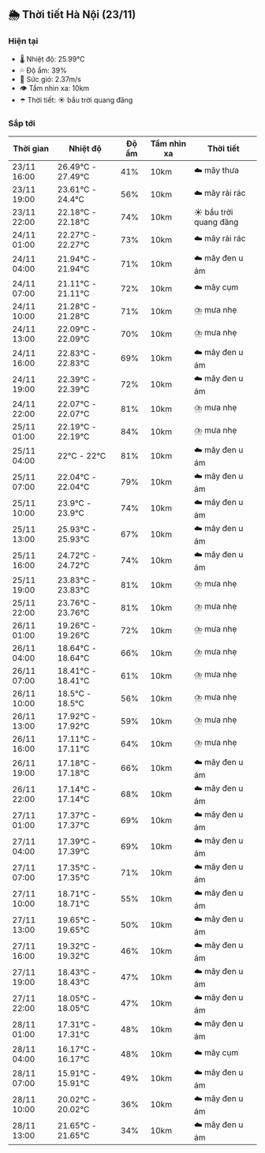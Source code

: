 ## 🌦️ Thời tiết Hà Nội (23/11)

### Hiện tại

- 🌡️ Nhiệt độ: 25.99℃
- 💦 Độ ẩm: 39%
- 💨 Sức gió: 2.37m/s
- 👁️ Tầm nhìn xa: 10km
- ☂️ Thời tiết: ☀️ bầu trời quang đãng

### Sắp tới

| Thời gian | Nhiệt độ | Độ ẩm | Tầm nhìn xa | Thời tiết |
| --- | --- | --- | --- | --- |
| 23/11 16:00 | 26.49℃ - 27.49℃ | 41% | 10km | ☁️ mây thưa |
| 23/11 19:00 | 23.61℃ - 24.4℃ | 56% | 10km | ☁️ mây rải rác |
| 23/11 22:00 | 22.18℃ - 22.18℃ | 74% | 10km | ☀️ bầu trời quang đãng |
| 24/11 01:00 | 22.27℃ - 22.27℃ | 73% | 10km | ☁️ mây rải rác |
| 24/11 04:00 | 21.94℃ - 21.94℃ | 71% | 10km | ☁️ mây đen u ám |
| 24/11 07:00 | 21.11℃ - 21.11℃ | 72% | 10km | ☁️ mây cụm |
| 24/11 10:00 | 21.28℃ - 21.28℃ | 71% | 10km | ⛈️ mưa nhẹ |
| 24/11 13:00 | 22.09℃ - 22.09℃ | 70% | 10km | ⛈️ mưa nhẹ |
| 24/11 16:00 | 22.83℃ - 22.83℃ | 69% | 10km | ☁️ mây đen u ám |
| 24/11 19:00 | 22.39℃ - 22.39℃ | 72% | 10km | ☁️ mây đen u ám |
| 24/11 22:00 | 22.07℃ - 22.07℃ | 81% | 10km | ⛈️ mưa nhẹ |
| 25/11 01:00 | 22.19℃ - 22.19℃ | 84% | 10km | ⛈️ mưa nhẹ |
| 25/11 04:00 | 22℃ - 22℃ | 81% | 10km | ☁️ mây đen u ám |
| 25/11 07:00 | 22.04℃ - 22.04℃ | 79% | 10km | ☁️ mây đen u ám |
| 25/11 10:00 | 23.9℃ - 23.9℃ | 74% | 10km | ☁️ mây đen u ám |
| 25/11 13:00 | 25.93℃ - 25.93℃ | 67% | 10km | ☁️ mây đen u ám |
| 25/11 16:00 | 24.72℃ - 24.72℃ | 74% | 10km | ☁️ mây đen u ám |
| 25/11 19:00 | 23.83℃ - 23.83℃ | 81% | 10km | ⛈️ mưa nhẹ |
| 25/11 22:00 | 23.76℃ - 23.76℃ | 81% | 10km | ⛈️ mưa nhẹ |
| 26/11 01:00 | 19.26℃ - 19.26℃ | 72% | 10km | ⛈️ mưa nhẹ |
| 26/11 04:00 | 18.64℃ - 18.64℃ | 66% | 10km | ⛈️ mưa nhẹ |
| 26/11 07:00 | 18.41℃ - 18.41℃ | 61% | 10km | ⛈️ mưa nhẹ |
| 26/11 10:00 | 18.5℃ - 18.5℃ | 56% | 10km | ⛈️ mưa nhẹ |
| 26/11 13:00 | 17.92℃ - 17.92℃ | 59% | 10km | ⛈️ mưa nhẹ |
| 26/11 16:00 | 17.11℃ - 17.11℃ | 64% | 10km | ⛈️ mưa nhẹ |
| 26/11 19:00 | 17.18℃ - 17.18℃ | 66% | 10km | ☁️ mây đen u ám |
| 26/11 22:00 | 17.14℃ - 17.14℃ | 68% | 10km | ☁️ mây đen u ám |
| 27/11 01:00 | 17.37℃ - 17.37℃ | 69% | 10km | ☁️ mây đen u ám |
| 27/11 04:00 | 17.39℃ - 17.39℃ | 69% | 10km | ☁️ mây đen u ám |
| 27/11 07:00 | 17.35℃ - 17.35℃ | 71% | 10km | ☁️ mây đen u ám |
| 27/11 10:00 | 18.71℃ - 18.71℃ | 55% | 10km | ☁️ mây đen u ám |
| 27/11 13:00 | 19.65℃ - 19.65℃ | 50% | 10km | ☁️ mây đen u ám |
| 27/11 16:00 | 19.32℃ - 19.32℃ | 46% | 10km | ☁️ mây đen u ám |
| 27/11 19:00 | 18.43℃ - 18.43℃ | 47% | 10km | ☁️ mây đen u ám |
| 27/11 22:00 | 18.05℃ - 18.05℃ | 47% | 10km | ☁️ mây đen u ám |
| 28/11 01:00 | 17.31℃ - 17.31℃ | 48% | 10km | ☁️ mây đen u ám |
| 28/11 04:00 | 16.17℃ - 16.17℃ | 48% | 10km | ☁️ mây cụm |
| 28/11 07:00 | 15.91℃ - 15.91℃ | 49% | 10km | ☁️ mây đen u ám |
| 28/11 10:00 | 20.02℃ - 20.02℃ | 36% | 10km | ☁️ mây đen u ám |
| 28/11 13:00 | 21.65℃ - 21.65℃ | 34% | 10km | ☁️ mây đen u ám |
